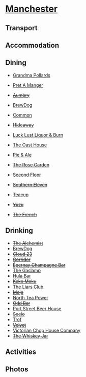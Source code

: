# [Manchester](http://en.wikipedia.org/wiki/Manchester)

## Transport

## Accommodation

## Dining

* [Grandma Pollards](http://www.grandmapollards.co.uk)
* [Pret A Manger](http://www.pret.com)


* ~~[Aumbry](http://www.aumbryrestaurant.co.uk)~~
* [BrewDog](http://www.brewdog.com/bars/manchester)
* [Common](http://www.aplacecalledcommon.co.uk)
* ~~[Hideaway](http://www.ramsons-restaurant.com/hideaway/)~~
* [Luck Lust Liquor & Burn](http://lucklustliquorburn.com)
* [The Oast House](http://theoasthouse.uk.com)
* [Pie & Ale](http://www.pieandalebar.co.uk)
* ~~[The Rose Garden](http://therosegardendidsbury.com)~~
* ~~[Second Floor](http://www.harveynichols.com/restaurants/second-floor-manchester/second-floor-manchester-restaurant)~~
* ~~[Southern Eleven](http://www.southern11.co.uk)~~
* ~~[Teacup](http://teacupandcakes.com)~~
* ~~[Yuzu](http://www.yuzumanchester.co.uk)~~


* ~~[The French](http://www.the-french.co.uk)~~

## Drinking

* ~~[The Alchemist](http://www.thealchemist.uk.com)~~
* [BrewDog](http://www.brewdog.com/bars/manchester)
* ~~[Cloud 23](http://www.cloud23bar.com)~~
* ~~[Corridor](http://www.corridorbar.co.uk)~~
* ~~[Épernay Champagne Bar](http://www.epernaychampagnebars.com/manch.html)~~
* [The Gaslamp](http://the-gaslamp.tumblr.com)
* ~~[Hula Bar](http://www.hulabar.co.uk)~~
* ~~[Keko Moku](http://www.kekomoku.co.uk)~~
* [The Liars Club](http://www.theliarsclub.co.uk)
* ~~[Mojo](http://www.mojobar.co.uk)~~
* [North Tea Power](http://northteapower.co.uk)
* ~~[Odd Bar](http://oddbar.co.uk)~~
* [Port Street Beer House](http://www.portstreetbeerhouse.co.uk)
* ~~[Socio](http://sociorehab.com)~~
* [Trof](http://www.trofnq.co.uk)
* ~~[Velvet](http://www.velvetmanchester.com/bar)~~
* [Victorian Chop House Company](http://www.samschophouse.co.uk)
* ~~[The Whiskey Jar](http://www.thewhiskeyjar.com)~~

## Activities

## Photos
